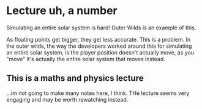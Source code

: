 # Lecture uh, a  number
Simulating an entire solar system is hard! Outer Wilds is an example of this.

As floating points get bigger, they get less accurate. This is a problem. In the outer wilds, the way the developers worked around this for simulating an entire solar system, is the player position doesn't actually move, as you "move" it's actually the entire solar system that moves instead.

## This is a maths and physics lecture

...im not going to make many notes here, I think. THe lecture seems very engaging and may be worth rewatching instead.